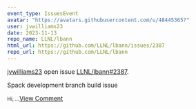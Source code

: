 ```yaml
---
event_type: IssuesEvent
avatar: "https://avatars.githubusercontent.com/u/48445365?"
user: jvwilliams23
date: 2023-11-13
repo_name: LLNL/lbann
html_url: https://github.com/LLNL/lbann/issues/2387
repo_url: https://github.com/LLNL/lbann
---
```


<a href='https://github.com/jvwilliams23' target='_blank'>jvwilliams23</a> open issue <a href='https://github.com/LLNL/lbann/issues/2387' target='_blank'>LLNL/lbann#2387</a>.

<p>Spack development branch build issue</p><small>Hi,...</small><a href='https://github.com/LLNL/lbann/issues/2387' target='_blank'>View Comment</a>